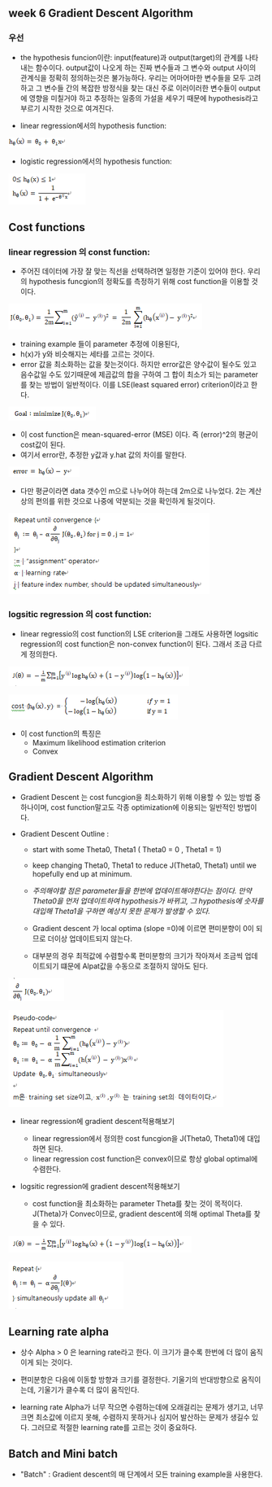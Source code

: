 ## week 6 Gradient Descent Algorithm

### 우선
- the hypothesis funcion이란: input(feature)과 output(target)의 관계를 나타내는 함수이다. output값이 나오게 하는 진짜 변수들과 그 변수와 output 사이의 관계식을 정확히 정의하는것은 불가능하다. 우리는 어마어마한 변수들을 모두 고려하고 그 변수들 간의 복잡한 방정식을 찾는 대신 주로 이러이러한 변수들이 output에 영향을 미칠거야 하고 추정하는 일종의 가설을 세우기 때문에 hypothesis라고 부르기 시작한 것으로 여겨진다. 

- linear regression에서의 hypothesis function:

![Alt text](./image/1.png)

- logistic regression에서의 hypothesis function:

![Alt text](./image/2.png)


## Cost functions
### linear regression 의 const function:
  - 주어진 데이터에 가장 잘 맞는 직선을 선택하려면 일정한 기준이 있어야 한다. 우리의 hypothesis funcgion의 정확도를 측정하기 위해 cost function을 이용할 것이다. 
  
![Alt text](./image/3.png)
   - training example 들이 parameter 추정에 이용된다,
   - h(x)가 y와 비슷해지는 세타를 고르는 것이다. 
   - error 값을 최소화하는 값을 찾는것이다. 하지만 error값은 양수값이 될수도 있고 음수값일 수도 있기때문에 제곱값의 합을 구하여 그 합이 최소가 되는 parameter를 찾는 방법이 일반적이다. 이를 LSE(least squared error) criterion이라고 한다.
  
![Alt text](./image/6.png)
   - 이 cost function은 mean-squared-error (MSE) 이다. 즉 (error)^2의 평균이 cost값이 된다.     
   - 여기서 error란, 추정한 y값과 y.hat 값의 차이를 말한다. 
 
![Alt text](./image/7.png)
   - 다만 평균이라면 data 갯수인 m으로 나누어야 하는데 2m으로 나누었다. 2는 계산상의 편의를 위한 것으로 나중에 약분되는 것을 확인하게 될것이다.
  
![Alt text](./image/8.png) 

### logsitic regression 의 cost function:
  - linear regressio의 cost function의 LSE criterion을 그래도 사용하면 logsitic regression의 cost function은 non-convex function이 된다. 그래서 조금 다르게 정의한다.
  
![Alt text](./image/4.png)

![Alt text](./image/5.png)
  - 이 cost function의 특징은 
    - Maximum likelihood estimation criterion
    - Convex
  

## Gradient Descent Algorithm
- Gradient Descent 는 cost funcgion을 최소화하기 위해 이용할 수 있는 방법 중 하나이며, cost function말고도 각종 optimization에 이용되는 일반적인 방법이다. 

- Gradient Descent Outline : 
  - start with some Theta0, Theta1 ( Theta0 = 0 , Theta1 = 1) 
  - keep changing Theta0, Theta1 to reduce J(Theta0, Theta1) until we hopefully end up at minimum.
  
  - *주의해야할 점은 parameter들을 한번에 업데이트해야한다는 점이다. 만약 Theta0을 먼저 업데이트하여 hypothesis가 바뀌고, 그 hypothesis에 숫자를 대입해 Theta1을 구하면 예상치 못한 문제가 발생할 수 있다.*
  - Gradient descent 가 local optima (slope =0)에 이르면 편미분향이 0이 되므로 더이상 업데이트되지 않는다.
  - 대부분의 경우 최적값에 수렴할수록 편미분항의 크기가 작아져서 조금씩 업데이트되기 떄문에 Alpat값을 수동으로 조절하지 않아도 된다.
  
![Alt text](./image/9.png)

![Alt text](./image/10.png)

- linear regression에 gradient descent적용해보기
  - linear regression에서 정의한 cost funcgion을 J(Theta0, Theta1)에 대입하면 된다.
  - linear regression cost function은 convex이므로 항상 global optimal에 수렴한다.

- logsitic regression에 gradient descent적용해보기
  - cost function을 최소화하는 parameter Theta를 찾는 것이 목적이다. J(Theta)가 Convec이므로, gradient descent에 의해 optimal Theta를 찾을 수 있다. 
  
![Alt text](./image/11.png)

![Alt text](./image/12.png)
  

## Learning rate alpha
- 상수 Alpha > 0 은 learning rate라고 한다. 이 크기가 클수록 한번에 더 많이 움직이게 되는 것이다.
- 편미분항은 다음에 이동할 방향과 크기를 결정한다. 기울기의 반대방향으로 움직이는데, 기울기가 클수록 더 많이 움직인다.

- learning rate Alpha가 너무 작으면 수렴하는데에 오래걸리는 문제가 생기고, 너무 크면 최소값에 이르지 못해, 수렴하지 못하거나 심지어 발산하는 문제가 생길수 있다. 그러므로 적절한 learning rate를 고르는 것이 중요하다.

## Batch and Mini batch
- "Batch" : Gradient descent의 매 단계에서 모든 training example을 사용한다.
